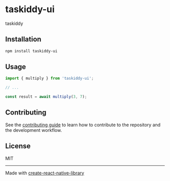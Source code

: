 # taskiddy-ui

taskiddy

## Installation

```sh
npm install taskiddy-ui
```

## Usage

```js
import { multiply } from 'taskiddy-ui';

// ...

const result = await multiply(3, 7);
```

## Contributing

See the [contributing guide](CONTRIBUTING.md) to learn how to contribute to the repository and the development workflow.

## License

MIT

---

Made with [create-react-native-library](https://github.com/callstack/react-native-builder-bob)
